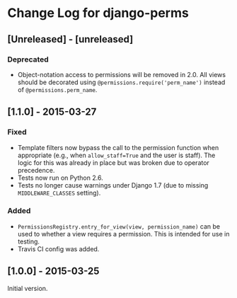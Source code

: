 # Change Log for django-perms

## [Unreleased] - [unreleased]

### Deprecated
- Object-notation access to permissions will be removed in 2.0. All views
  should be decorated using `@permissions.require('perm_name')` instead of
  `@permissions.perm_name`.

## [1.1.0] - 2015-03-27

### Fixed
- Template filters now bypass the call to the permission function when
  appropriate (e.g., when `allow_staff=True` and the user is staff). The
  logic for this was already in place but was broken due to operator
  precedence.
- Tests now run on Python 2.6.
- Tests no longer cause warnings under Django 1.7 (due to missing
  `MIDDLEWARE_CLASSES` setting).

### Added
- `PermissionsRegistry.entry_for_view(view, permission_name)` can be used to
  whether a view requires a permission. This is intended for use in testing.
- Travis CI config was added.

## [1.0.0] - 2015-03-25

Initial version.
